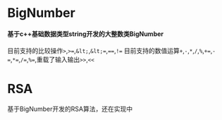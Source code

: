 # BigNumber
#### 基于c++基础数据类型string开发的大整数类BigNumber 
目前支持的比较操作`>`,`>=`,`&lt;`,`&lt;=`,`==`,`!=` 目前支持的数值运算`+`,`-`,`*`,`/`,`%`,`+=`,`-=`,`*=`,`/=`,`%=`,重载了输入输出`>>`,`<<`
# RSA
基于BigNumber开发的RSA算法，还在实现中
